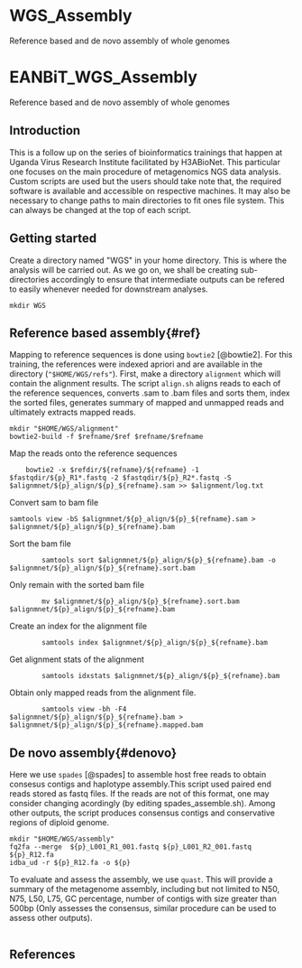 # WGS_Assembly
Reference based and de novo assembly of whole genomes


# EANBiT_WGS_Assembly
Reference based and de novo assembly of whole genomes

## **Introduction**
This is a follow up on the series of bioinformatics trainings that happen at Uganda Virus Research Institute facilitated by H3ABioNet. This particular one focuses on the main procedure of metagenomics NGS data  analysis. Custom scripts are used but the users should take note that, the required software is available and accessible on respective machines. It may also be necessary to change paths to main directories to fit ones file system. This can always be changed at the top of each script.

## **Getting started**
Create a directory named "WGS" in your home directory. This is where the analysis will be carried out. As we go on, we shall be creating sub-directories accordingly to ensure that intermediate outputs can be refered to easily whenever needed for downstream analyses. 
```{r,eval=FALSE,error=FALSE,warning=FALSE,message=FALSE,echo=TRUE}
mkdir WGS
```
##  **Reference based assembly**{#ref} 
Mapping to reference sequences is done using `bowtie2` [@bowtie2]. For this training, the references were indexed apriori and are available in the directory (`"$HOME/WGS/refs"`). First, make a directory `alignment` which will contain the alignment results. The script `align.sh` aligns reads to each of the reference sequences, converts .sam to .bam files and sorts them, index the sorted files, generates summary of mapped and unmapped reads and ultimately extracts mapped reads.

```{r,eval=FALSE,error=FALSE,warning=FALSE,message=FALSE,echo=TRUE}
mkdir "$HOME/WGS/alignment"
bowtie2-build -f $refname/$ref $refname/$refname
```

Map the reads onto the reference sequences
```{r,eval=FALSE,error=FALSE,warning=FALSE,message=FALSE,echo=TRUE}
	bowtie2 -x $refdir/${refname}/${refname} -1 $fastqdir/${p}_R1*.fastq -2 $fastqdir/${p}_R2*.fastq -S $alignmnet/${p}_align/${p}_${refname}.sam >> $alignment/log.txt
```

Convert sam to bam file
```{r,eval=FALSE,error=FALSE,warning=FALSE,message=FALSE,echo=TRUE}
samtools view -bS $alignmnet/${p}_align/${p}_${refname}.sam > $alignmnet/${p}_align/${p}_${refname}.bam
```

Sort the bam file
```{r,eval=FALSE,error=FALSE,warning=FALSE,message=FALSE,echo=TRUE}
		samtools sort $alignmnet/${p}_align/${p}_${refname}.bam -o $alignmnet/${p}_align/${p}_${refname}.sort.bam
```
Only remain with the sorted bam file
```{r,eval=FALSE,error=FALSE,warning=FALSE,message=FALSE,echo=TRUE}
		mv $alignmnet/${p}_align/${p}_${refname}.sort.bam $alignmnet/${p}_align/${p}_${refname}.bam
```

Create an index for the alignment file
```{r,eval=FALSE,error=FALSE,warning=FALSE,message=FALSE,echo=TRUE}
		samtools index $alignmnet/${p}_align/${p}_${refname}.bam
```

Get alignment stats of the alignment
```{r,eval=FALSE,error=FALSE,warning=FALSE,message=FALSE,echo=TRUE}
        samtools idxstats $alignmnet/${p}_align/${p}_${refname}.bam
```

Obtain only mapped reads from the alignment file.
```{r,eval=FALSE,error=FALSE,warning=FALSE,message=FALSE,echo=TRUE}
        samtools view -bh -F4 $alignmnet/${p}_align/${p}_${refname}.bam > $alignmnet/${p}_align/${p}_${refname}.mapped.bam
```
##  **De novo assembly**{#denovo}
Here we use `spades` [@spades] to assemble host free reads to obtain consesus contigs and haplotype assembly.This script used paired end reads stored as fastq files. If the reads are not of this format, one may consider changing acordingly (by editing spades_assemble.sh). Among other outputs, the script produces consensus contigs and conservative regions of diploid genome.

```{r,eval=FALSE,error=FALSE,warning=FALSE,message=FALSE,echo=TRUE}
mkdir "$HOME/WGS/assembly"
fq2fa --merge  ${p}_L001_R1_001.fastq ${p}_L001_R2_001.fastq  ${p}_R12.fa
idba_ud -r ${p}_R12.fa -o ${p}
```
<!--
#### **Remove host sequences**
There is need to get rid of host DNA sequences that could have contaminated the data earlier in the sampling and extraction stage. This is done by mapping the reads to host reference genome and picking the unmapped sequences. At this point, we create a directory to store host-free sequence data. `Samtools` [@samtools] and `bedtools` [@bedtools] are the key tools used for this purpose.
```{r,eval=FALSE,error=FALSE,warning=FALSE,message=FALSE,echo=TRUE}
mkdir "$HOME/WGS/hostfree"

bowtie2 -x $hostgenome/host_DB -1 $trimmed/${p}_qtrim.1.fastq -2 $trimmed/${p}_qtrim.2.fastq --threads 20 -S $hostfree/${p}_mapped_and_unmapped.sam
        samtools view -bS $hostfree/${p}_mapped_and_unmapped.sam | samtools view -b -f 12 -F 256 | samtools sort -n > $hostfree/${p}_mapped_unmapped_sorted.bam
        rm -f $hostfree/${p}_mapped_and_unmapped.sam #remove sam files to save space
        bedtools bamtofastq -i $hostfree/${p}_mapped_unmapped_sorted.bam -fq ${p}_hostfree_R1.fastq -fq2 ${p}_hostfree_R2.fastq
        rm -f $hostfree/${p}_mapped_unmapped_sorted.bam 
```
-->

To evaluate and assess the assembly, we use `quast`. This will provide a summary of the metagenome assembly, including but not limited to N50, N75, L50, L75, GC percentage, number of contigs with size greater than 500bp (Only assesses the consensus, similar procedure can be used to assess other outputs).
```{r,eval=FALSE,error=FALSE,warning=FALSE,message=FALSE,echo=TRUE}

```
## **References**

